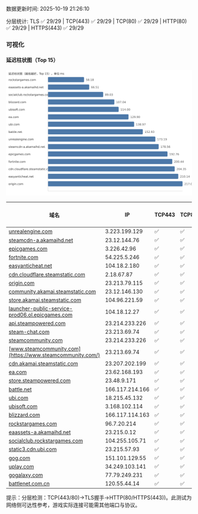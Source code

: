 数据更新时间: 2025-10-19 21:26:10

分层统计: TLS ✅ 29/29 | TCP(443) ✅ 29/29 | TCP(80) ✅ 29/29 | HTTP(80) ✅ 29/29 | HTTPS(443) ✅ 29/29

### 可视化

#### 延迟柱状图（Top 15）

![Latency Chart](latency_chart.svg)

| 域名 | IP | TCP443 | TCP80 | TLS 握手 | HTTP(80) | 状态码 | HTTPS(443) | 状态码(HTTPS) | 延迟(ms) |
|---|---|---|---|---|---|---|---|---|---|
| [unrealengine.com](https://unrealengine.com/) | 3.223.199.129 | ✅ | ✅ | ✅ | ✅ | 301 | ✅ | 301 | 173.19 |
| [steamcdn-a.akamaihd.net](https://steamcdn-a.akamaihd.net/) | 23.12.144.76 | ✅ | ✅ | ✅ | ✅ | 200 | ✅ | 200 | 178.56 |
| [epicgames.com](https://epicgames.com/) | 3.226.42.96 | ✅ | ✅ | ✅ | ✅ | 301 | ✅ | 302 | 192.76 |
| [fortnite.com](https://fortnite.com/) | 54.225.5.246 | ✅ | ✅ | ✅ | ✅ | 301 | ✅ | 301 | 200.44 |
| [easyanticheat.net](https://easyanticheat.net/) | 104.18.2.180 | ✅ | ✅ | ✅ | ✅ | 301 | ✅ | 301 | 210.14 |
| [cdn.cloudflare.steamstatic.com](https://cdn.cloudflare.steamstatic.com/) | 2.18.67.87 | ✅ | ✅ | ✅ | ✅ | 200 | ✅ | 200 | 204.35 |
| [origin.com](https://origin.com/) | 23.213.79.115 | ✅ | ✅ | ✅ | ✅ | 301 | ✅ | 301 | 217.04 |
| [community.akamai.steamstatic.com](https://community.akamai.steamstatic.com/) | 23.12.146.130 | ✅ | ✅ | ✅ | ✅ | 403 | ✅ | 403 | 230.37 |
| [store.akamai.steamstatic.com](https://store.akamai.steamstatic.com/) | 104.96.221.59 | ✅ | ✅ | ✅ | ✅ | 403 | ✅ | 403 | 223.64 |
| [launcher-public-service-prod06.ol.epicgames.com](https://launcher-public-service-prod06.ol.epicgames.com/) | 104.18.12.27 | ✅ | ✅ | ✅ | ✅ | 404 | ✅ | 404 | 269.95 |
| [api.steampowered.com](https://api.steampowered.com/) | 23.214.233.226 | ✅ | ✅ | ✅ | ✅ | 404 | ✅ | 404 | 274.42 |
| [steam-chat.com](https://steam-chat.com/) | 23.213.69.74 | ✅ | ✅ | ✅ | ✅ | 302 | ✅ | 404 | 292.57 |
| [steamcommunity.com](https://steamcommunity.com/) | 23.214.233.226 | ✅ | ✅ | ✅ | ✅ | 302 | ✅ | 200 | 370.81 |
| [www.steamcommunity.com](https://www.steamcommunity.com/) | 23.213.69.74 | ✅ | ✅ | ✅ | ✅ | 302 | ✅ | 302 | 255.71 |
| [cdn.akamai.steamstatic.com](https://cdn.akamai.steamstatic.com/) | 23.207.202.199 | ✅ | ✅ | ✅ | ✅ | 200 | ✅ | 200 | 254.01 |
| [ea.com](https://ea.com/) | 23.62.168.193 | ✅ | ✅ | ✅ | ✅ | 301 | ✅ | 301 | 129.9 |
| [store.steampowered.com](https://store.steampowered.com/) | 23.48.9.171 | ✅ | ✅ | ✅ | ✅ | 302 | ✅ | 200 | 420.14 |
| [battle.net](https://battle.net/) | 166.117.214.166 | ✅ | ✅ | ✅ | ✅ | 301 | ✅ | 301 | 152.93 |
| [ubi.com](https://ubi.com/) | 18.215.45.132 | ✅ | ✅ | ✅ | ✅ | 301 | ✅ | 301 | 138.97 |
| [ubisoft.com](https://ubisoft.com/) | 3.168.102.114 | ✅ | ✅ | ✅ | ✅ | 301 | ✅ | 301 | 114.0 |
| [blizzard.com](https://blizzard.com/) | 166.117.114.163 | ✅ | ✅ | ✅ | ✅ | 302 | ✅ | 302 | 107.04 |
| [rockstargames.com](https://rockstargames.com/) | 96.7.20.214 | ✅ | ✅ | ✅ | ✅ | 301 | ✅ | 301 | 58.18 |
| [eaassets-a.akamaihd.net](https://eaassets-a.akamaihd.net/) | 23.215.0.12 | ✅ | ✅ | ✅ | ✅ | 404 | ✅ | 404 | 66.51 |
| [socialclub.rockstargames.com](https://socialclub.rockstargames.com/) | 104.255.105.71 | ✅ | ✅ | ✅ | ✅ | 301 | ✅ | 307 | 89.03 |
| [static3.cdn.ubi.com](https://static3.cdn.ubi.com/) | 23.215.57.93 | ✅ | ✅ | ✅ | ✅ | 401 | ✅ | 401 | 255.75 |
| [gog.com](https://gog.com/) | 151.101.129.55 | ✅ | ✅ | ✅ | ✅ | 301 | ✅ | 301 | 561.14 |
| [uplay.com](https://uplay.com/) | 34.249.103.141 | ✅ | ✅ | ✅ | ✅ | 301 | ✅ | 301 | 307.74 |
| [gogalaxy.com](https://gogalaxy.com/) | 77.79.249.231 | ✅ | ✅ | ✅ | ✅ | 301 | ✅ | 301 | 443.6 |
| [battlenet.com.cn](https://battlenet.com.cn/) | 120.55.44.14 | ✅ | ✅ | ✅ | ✅ | 308 | ✅ | 302 | 1058.99 |

提示：分层检测：TCP(443/80)→TLS握手→HTTP(80/HTTPS(443))。此测试为网络侧可达性参考，游戏实际连接可能需其他端口与协议。